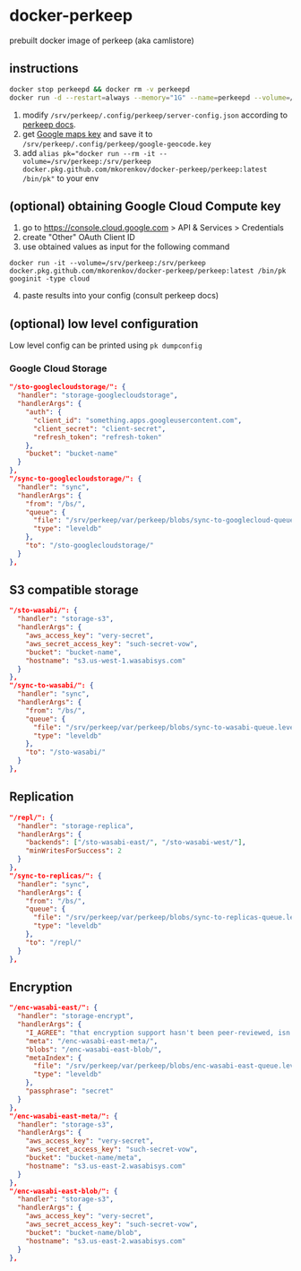 # docker-perkeep
prebuilt docker image of perkeep (aka camlistore)

## instructions

```bash
docker stop perkeepd && docker rm -v perkeepd
docker run -d --restart=always --memory="1G" --name=perkeepd --volume=/srv/perkeep:/srv/perkeep -p 3179:3179 docker.pkg.github.com/mkorenkov/docker-perkeep/perkeep:latest
```

1. modify `/srv/perkeep/.config/perkeep/server-config.json` according to [perkeep docs](https://perkeep.org/doc/server-config).
2. get [Google maps key](https://developers.google.com/maps/documentation/geocoding/get-api-key) and save it to `/srv/perkeep/.config/perkeep/google-geocode.key`
3. add `alias pk="docker run --rm -it --volume=/srv/perkeep:/srv/perkeep docker.pkg.github.com/mkorenkov/docker-perkeep/perkeep:latest /bin/pk"` to your env

## (optional) obtaining Google Cloud Compute key

1. go to https://console.cloud.google.com > API & Services > Credentials
2. create "Other" OAuth Client ID
3. use obtained values as input for the following command
```
docker run -it --volume=/srv/perkeep:/srv/perkeep docker.pkg.github.com/mkorenkov/docker-perkeep/perkeep:latest /bin/pk googinit -type cloud
```
4. paste results into your config (consult perkeep docs)

## (optional) low level configuration

Low level config can be printed using `pk dumpconfig`

### Google Cloud Storage

```json
"/sto-googlecloudstorage/": {
  "handler": "storage-googlecloudstorage",
  "handlerArgs": {
    "auth": {
      "client_id": "something.apps.googleusercontent.com",
      "client_secret": "client-secret",
      "refresh_token": "refresh-token"
    },
    "bucket": "bucket-name"
  }
},
"/sync-to-googlecloudstorage/": {
  "handler": "sync",
  "handlerArgs": {
    "from": "/bs/",
    "queue": {
      "file": "/srv/perkeep/var/perkeep/blobs/sync-to-googlecloud-queue.leveldb",
      "type": "leveldb"
    },
    "to": "/sto-googlecloudstorage/"
  }
},
```

## S3 compatible storage

```json
"/sto-wasabi/": {
  "handler": "storage-s3",
  "handlerArgs": {
    "aws_access_key": "very-secret",
    "aws_secret_access_key": "such-secret-vow",
    "bucket": "bucket-name",
    "hostname": "s3.us-west-1.wasabisys.com"
  }
},
"/sync-to-wasabi/": {
  "handler": "sync",
  "handlerArgs": {
    "from": "/bs/",
    "queue": {
      "file": "/srv/perkeep/var/perkeep/blobs/sync-to-wasabi-queue.leveldb",
      "type": "leveldb"
    },
    "to": "/sto-wasabi/"
  }
},
```

## Replication

```json
"/repl/": {
  "handler": "storage-replica",
  "handlerArgs": {
    "backends": ["/sto-wasabi-east/", "/sto-wasabi-west/"],
    "minWritesForSuccess": 2
  }
},
"/sync-to-replicas/": {
  "handler": "sync",
  "handlerArgs": {
    "from": "/bs/",
    "queue": {
      "file": "/srv/perkeep/var/perkeep/blobs/sync-to-replicas-queue.leveldb",
      "type": "leveldb"
    },
    "to": "/repl/"
  }
},
```

## Encryption

```json
"/enc-wasabi-east/": {
  "handler": "storage-encrypt",
  "handlerArgs": {
    "I_AGREE": "that encryption support hasn't been peer-reviewed, isn't finished, and its format might change.",
    "meta": "/enc-wasabi-east-meta/",
    "blobs": "/enc-wasabi-east-blob/",
    "metaIndex": {
      "file": "/srv/perkeep/var/perkeep/blobs/enc-wasabi-east-queue.leveldb",
      "type": "leveldb"
    },
    "passphrase": "secret"
  }
},
"/enc-wasabi-east-meta/": {
  "handler": "storage-s3",
  "handlerArgs": {
    "aws_access_key": "very-secret",
    "aws_secret_access_key": "such-secret-vow",
    "bucket": "bucket-name/meta",
    "hostname": "s3.us-east-2.wasabisys.com"
  }
},
"/enc-wasabi-east-blob/": {
  "handler": "storage-s3",
  "handlerArgs": {
    "aws_access_key": "very-secret",
    "aws_secret_access_key": "such-secret-vow",
    "bucket": "bucket-name/blob",
    "hostname": "s3.us-east-2.wasabisys.com"
  }
},
```
